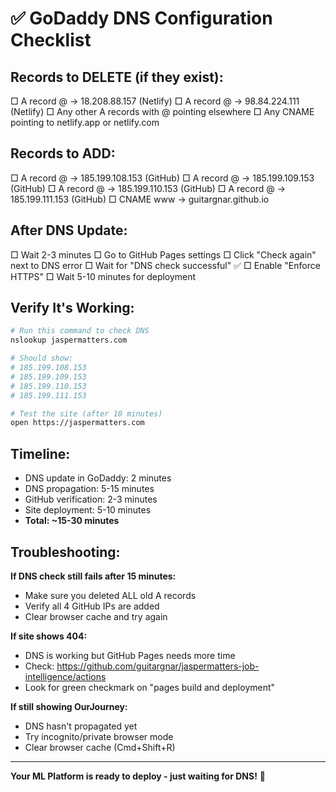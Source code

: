 # ✅ GoDaddy DNS Configuration Checklist

## Records to DELETE (if they exist):
□ A record @ → 18.208.88.157 (Netlify)
□ A record @ → 98.84.224.111 (Netlify)
□ Any other A records with @ pointing elsewhere
□ Any CNAME pointing to netlify.app or netlify.com

## Records to ADD:
□ A record @ → 185.199.108.153 (GitHub)
□ A record @ → 185.199.109.153 (GitHub)
□ A record @ → 185.199.110.153 (GitHub)
□ A record @ → 185.199.111.153 (GitHub)
□ CNAME www → guitargnar.github.io

## After DNS Update:
□ Wait 2-3 minutes
□ Go to GitHub Pages settings
□ Click "Check again" next to DNS error
□ Wait for "DNS check successful" ✅
□ Enable "Enforce HTTPS"
□ Wait 5-10 minutes for deployment

## Verify It's Working:
```bash
# Run this command to check DNS
nslookup jaspermatters.com

# Should show:
# 185.199.108.153
# 185.199.109.153
# 185.199.110.153
# 185.199.111.153

# Test the site (after 10 minutes)
open https://jaspermatters.com
```

## Timeline:
- DNS update in GoDaddy: 2 minutes
- DNS propagation: 5-15 minutes
- GitHub verification: 2-3 minutes
- Site deployment: 5-10 minutes
- **Total: ~15-30 minutes**

## Troubleshooting:

**If DNS check still fails after 15 minutes:**
- Make sure you deleted ALL old A records
- Verify all 4 GitHub IPs are added
- Clear browser cache and try again

**If site shows 404:**
- DNS is working but GitHub Pages needs more time
- Check: https://github.com/guitargnar/jaspermatters-job-intelligence/actions
- Look for green checkmark on "pages build and deployment"

**If still showing OurJourney:**
- DNS hasn't propagated yet
- Try incognito/private browser mode
- Clear browser cache (Cmd+Shift+R)

---

**Your ML Platform is ready to deploy - just waiting for DNS!** 🚀